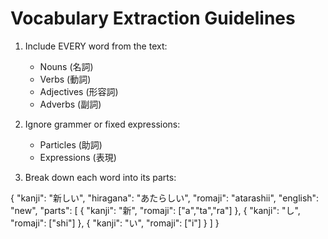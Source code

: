 # Vocabulary Extraction Guidelines

1. Include EVERY word from the text:
   - Nouns (名詞)
   - Verbs (動詞)
   - Adjectives (形容詞)
   - Adverbs (副詞)

2. Ignore grammer or fixed expressions:
   - Particles (助詞)
   - Expressions (表現)

3. Break down each word into its parts:

{
    "kanji": "新しい",
    "hiragana": "あたらしい",
    "romaji": "atarashii",
    "english": "new",
    "parts": [
        { "kanji": "新", "romaji": ["a","ta","ra"] },
        { "kanji": "し", "romaji": ["shi"] },
        { "kanji": "い", "romaji": ["i"] }
    ]
}
